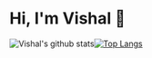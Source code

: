 # Hi, I'm Vishal  👋

<!--
**VDeshh/VDeshh** is a ✨ _special_ ✨ repository because its `README.md` (this file) appears on your GitHub profile.

Here are some ideas to get you started:

- 🔭 I’m currently working on ...
- 🌱 I’m currently learning ...
- 👯 I’m looking to collaborate on ...
- 🤔 I’m looking for help with ...
- 💬 Ask me about ...
- 📫 How to reach me: ...
- 😄 Pronouns: ...
- ⚡ Fun fact: ...
-->


![Vishal's github stats](https://github-readme-stats.vercel.app/api?username=VDeshh&show_icons=true&theme=radical)[![Top Langs](https://github-readme-stats.vercel.app/api/top-langs/?username=VDeshh)](https://github.com/anuraghazra/github-readme-stats)

